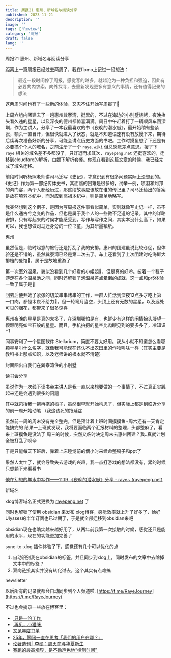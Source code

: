 ```yaml
---
title: 周报21 惠州、新域名与阅读分享
published: 2023-11-21
description: ''
image: ''
tags: ['Review']
category: '周报'
draft: false
lang: ''
---
```

 周报21 惠州、新域名与阅读分享


<!-- ![周报21](./attachments/QmajrVpU6Vc7SqoCfyigoKjzS8ubYc9y1zgWLN8WcwCQYU.png) -->



距离上一篇周报已经过去两周了，我在flomo上记过一段想法：

> 最近一段时间停了周报，感觉写的越多，就越沦为一种负担和强迫，因此有必要向内求索，向外探寻，去重新发现更多有意义的事情，还有值得记录的想法

这两周时间也有了一些新的体验，又忍不住开始写周报了🥰

上周六组内团建去了一趟惠州巽寮湾，挺累的，不过在海边的小别墅烧烤，夜晚抬头看久违的星星，以及深夜的德州都惊喜满满。周日中午赶着打了一辆顺风车回深圳，作为主讲人，分享了一本我最喜欢的书《夜晚的潜水艇》，最开始稍有些紧张，额头一直冒汗，但很快就进入了状态，就是不知道语速有没有放慢下来，期待后续再次准备好新的分享，可能会讲点历史方面的书吧。工作时摸鱼想了下还是有必要搞个个人的域名，之前注册了一个 `raye.wiki` 但总感觉差点意思。搜了下`raye` 相关的域名差不多都没了，只好退而求其次，`rayepeng.net` 还挺喜欢的，迁移到cloudfare的解析，白嫖下解析套餐。你现在看到这篇文章的时候，我已经完成了域名迁移。

前段时间听杨照老师讲司马迁写《史记》，才意识到有很多问题实际上没想到的。《史记》作为第一部纪传体史书，其面临的困难是很多的，试举一例，项羽和刘邦的鸿门宴，两个人都经历过，那这段故事应该放在谁的传记里？司马迁给出的答案是放在项羽本纪中，而对应到高祖本纪中，则是简单地略写。

我突然想到这个例子，是因为写周报这件事看似简单，实则就像写史记一样，虽不是什么通古今之变的作品，但也是属于我个人的一些微不足道的记录。其中的详略安排，只有写起来的时候才能感受到。写作与写作之间，其实本没什么高下，如果可以，我也想做司马迁身旁的一位书童，为其研墨镇纸。

 惠州

虽然但是，临时起意的旅行还是打乱了我的安排。惠州的团建虽说比较仓促，但体验还是不错的，虽然巽寮湾已经是第二次去了。车上还看到了上次团建时吃海鲜大排档的餐馆🤣，属于是故地重游了

第一次室外温泉，貌似没看到几个好看的小姐姐🐶，但是真的好冷。披着一个毯子游走在各个温泉池之间，同时还解锁了泡温泉差点晕倒的成就，这一点和pr5体验一致了属于是🤔

回去后便开始了紧张的切菜串串烤串的工作，一群人忙活到深夜12点多才吃上第一口肉，都怪木炭不给力🤣。但一轮弯月当空，头顶上还有无数的星星，以及远处可见的烟花，都带来了很多惊喜

惠州夜晚的星星是真的太多了，在深圳哪怕是有，也鲜少有这样的闲情抬头凝望一颗颗明亮如宝石般的星星。而且，手机拍摄的星空比肉眼见到的要多多了，冷知识+1



<!-- ![IMG_5865](./attachments/QmUwjJNCuat6muBRViNbKhWAW8nJJGsW5PmgFttf2DfEpr.jpeg) -->


同事安利了一个星图软件 Stellarium，简直不要太好用。我从小就不知道怎么看哪颗星星叫什么名字，就像我可能现在还认不出农田里的作物叫啥一样（其实主要是教科书上那点知识，以及老师讲的根本就不清楚）


<!-- ![IMG_5869](./attachments/QmWBPMvbZWqRJQK8stXceM9a4HAP3VmA87ehtoPAoeV9Sf.png) -->

封面图出自我们在巽寮湾住的小别墅


 读书会分享

虽说作为一次线下读书会主讲人是我一直以来想要做的一个事情了，不过真正实践起来还是会遇到很多的问题

其中就包括我一拖再拖的稿子，虽然很早就开始构思了，但实际上都是到临近分享的前一周开始动笔
（我这该死的拖延症

虽然前一周的周末没有完全整完，但是预计着上班时间摸摸鱼+周六还有一天肯定能搞完的
结果一上班就发现，我将要面临两个汇报材料的整理，头都整麻了，看来上班摸鱼是没法了
周三的时候，突然又临时决定周末去惠州团建？我..真就计划全被打乱了呗😀

于是只能每天下班后，靠着上床睡觉前的俩小时来续命整稿子和ppt了

果然人太忙了，就会导致失去游戏的兴趣，我一点打游戏的想法都没有，累的时候只想躺下来看看书

[他在幻想的羊水中写作——11.19 《夜晚的潜水艇》分享 - raye~ (rayepeng.net)](https://rayepeng.net/1119-ye-wan-de-qian-shui-ting-fen-xiang)

 新域名

xlog博客域名正式更换为 [rayepeng.net](rayepeng.net) 了


同时也解锁了使用 obsidian 来发布 xlog博客，感觉效率就上升了好多了，恰好Ulysses的半年订阅也已过期了，于是就全部迁移到obsidian来吧

obsidian现在也确实越来越好用了，从两年前我第一次接触的时候，感觉还只是能用的水平，现在的功能更加完善了

sync-to-xlog 插件体验了下，感觉还有几个可以优化的点

1. 自动识别我在obsidian的标签，并且同步到xlog上，同时发布的文章中去除掉文本中的标签？
2. 双向链接其实并没有转化过去，这个其实有点难搞


 newsletter


以后所有的记录就都会自动同步到个人频道啦, [https://t.me/RayeJourney](https://t.me/RayeJourney)

不过也会摘录一些放在博客里：

- [ 只是一份工作 ](https://mp.weixin.qq.com/s/XOyEdmqIYrmt3fkekGqPPQ)
- [ 再见，小猫咪 ](https://veryjack.com/life/goodbye_mimi/)
-  [又见年度书单](https://mp.weixin.qq.com/s/u7iqQkOpusH_5wrYg1D5XA)
- [25年，腾讯一直在思考「我们的用户在哪？」](https://mp.weixin.qq.com/s/1LK3hFQgzJbkFT3rEQLhQw)
- [论著选刊 | 李硕：周灭商与华夏新生](https://mp.weixin.qq.com/s/X4p1D-smhyR5ENef5gcogQ)
- [赛跑的最高境界，是不动声色地“控制时间” ](https://mp.weixin.qq.com/s/SL807HQ_fSCvOMVtL8LPGw)




[]()
